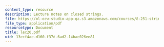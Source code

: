 ```yaml
---
content_type: resource
description: Lecture notes on closed strings.
file: https://ol-ocw-studio-app-qa.s3.amazonaws.com/courses/8-251-string-theory-for-undergraduates-spring-2007/13ecf4aed160f37d6ad214bae026ee81_lec20.pdf
file_type: application/pdf
resourcetype: Document
title: lec20.pdf
uid: 13ecf4ae-d160-f37d-6ad2-14bae026ee81
---
```

